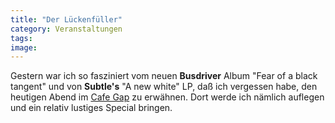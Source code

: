 ```yaml
---
title: "Der Lückenfüller"
category: Veranstaltungen
tags: 
image: 
---
```


Gestern war ich so fasziniert vom neuen **Busdriver** Album "Fear of a black tangent" und von **Subtle's** "A new white" LP, daß ich vergessen habe, den heutigen Abend im [Cafe Gap](http://www.speakandspin.de/) zu erwähnen. Dort werde ich nämlich auflegen und ein relativ lustiges Special bringen.

